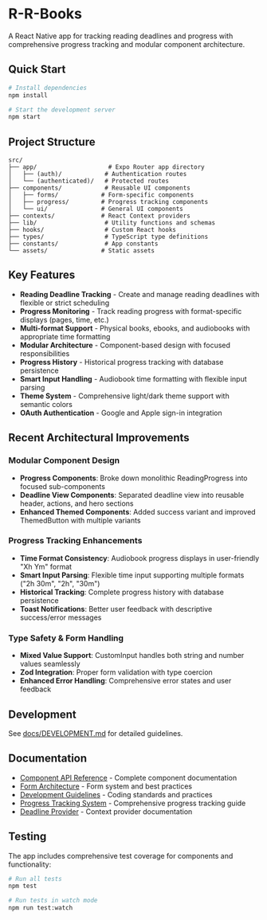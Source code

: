 # R-R-Books

A React Native app for tracking reading deadlines and progress with comprehensive progress tracking and modular component architecture.

## Quick Start

```bash
# Install dependencies
npm install

# Start the development server
npm start
```

## Project Structure

```
src/
├── app/                    # Expo Router app directory
│   ├── (auth)/            # Authentication routes
│   └── (authenticated)/   # Protected routes
├── components/            # Reusable UI components
│   ├── forms/            # Form-specific components
│   ├── progress/         # Progress tracking components
│   └── ui/               # General UI components
├── contexts/             # React Context providers
├── lib/                   # Utility functions and schemas
├── hooks/                 # Custom React hooks
├── types/                 # TypeScript type definitions
├── constants/             # App constants
└── assets/               # Static assets
```

## Key Features

- **Reading Deadline Tracking** - Create and manage reading deadlines with flexible or strict scheduling
- **Progress Monitoring** - Track reading progress with format-specific displays (pages, time, etc.)
- **Multi-format Support** - Physical books, ebooks, and audiobooks with appropriate time formatting
- **Modular Architecture** - Component-based design with focused responsibilities
- **Progress History** - Historical progress tracking with database persistence
- **Smart Input Handling** - Audiobook time formatting with flexible input parsing
- **Theme System** - Comprehensive light/dark theme support with semantic colors
- **OAuth Authentication** - Google and Apple sign-in integration

## Recent Architectural Improvements

### Modular Component Design
- **Progress Components**: Broke down monolithic ReadingProgress into focused sub-components
- **Deadline View Components**: Separated deadline view into reusable header, actions, and hero sections
- **Enhanced Themed Components**: Added success variant and improved ThemedButton with multiple variants

### Progress Tracking Enhancements
- **Time Format Consistency**: Audiobook progress displays in user-friendly "Xh Ym" format
- **Smart Input Parsing**: Flexible time input supporting multiple formats ("2h 30m", "2h", "30m")
- **Historical Tracking**: Complete progress history with database persistence
- **Toast Notifications**: Better user feedback with descriptive success/error messages

### Type Safety & Form Handling
- **Mixed Value Support**: CustomInput handles both string and number values seamlessly
- **Zod Integration**: Proper form validation with type coercion
- **Enhanced Error Handling**: Comprehensive error states and user feedback

## Development

See [docs/DEVELOPMENT.md](docs/DEVELOPMENT.md) for detailed guidelines.

## Documentation

- [Component API Reference](docs/COMPONENTS.md) - Complete component documentation
- [Form Architecture](docs/FORMS.md) - Form system and best practices
- [Development Guidelines](docs/DEVELOPMENT.md) - Coding standards and practices
- [Progress Tracking System](docs/PROGRESS_TRACKING.md) - Comprehensive progress tracking guide
- [Deadline Provider](docs/DEADLINE_PROVIDER.md) - Context provider documentation

## Testing

The app includes comprehensive test coverage for components and functionality:

```bash
# Run all tests
npm test

# Run tests in watch mode
npm run test:watch

